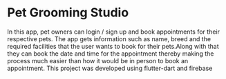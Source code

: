 # Pet Grooming Studio
  In this app, pet owners can login / sign up and book appointments for their respective pets. 
The app gets information such as name, breed and the required facilities that the user wants
to book for their pets.Along with that they can book the date and time for the appointment 
thereby making the process much easier than how it would be in person to book an appointment. 
This project was developed using flutter-dart and firebase
